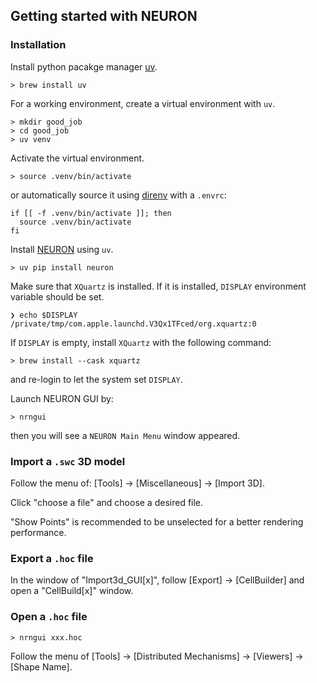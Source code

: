 
## Getting started with NEURON

### Installation

Install python pacakge manager [uv](https://astral.sh/blog/uv).

```console
> brew install uv
```

For a working environment, create a virtual environment with `uv`.

```console
> mkdir good_job
> cd good_job
> uv venv
```

Activate the virtual environment.

```console
> source .venv/bin/activate
```

or automatically source it using [direnv](https://direnv.net/) with a `.envrc`:

```shell
if [[ -f .venv/bin/activate ]]; then
  source .venv/bin/activate
fi
```


Install [NEURON](https://nrn.readthedocs.io/en/latest/install/install_instructions.html) using `uv`.

```console
> uv pip install neuron
```

Make sure that `XQuartz` is installed.
If it is installed, `DISPLAY` environment variable should be set.

```console
❯ echo $DISPLAY
/private/tmp/com.apple.launchd.V3Qx1TFced/org.xquartz:0
```

If `DISPLAY` is empty, install `XQuartz` with the following command:

```console
> brew install --cask xquartz
```

and re-login to let the system set `DISPLAY`.


Launch NEURON GUI by:

```console
> nrngui
```

then you will see a `NEURON Main Menu` window appeared.


### Import a `.swc` 3D model

Follow the menu of: [Tools] -> [Miscellaneous] -> [Import 3D].

Click "choose a file" and choose a desired file.

"Show Points" is recommended to be unselected for a better rendering performance.


### Export a `.hoc` file

In the window of "Import3d_GUI[x]", follow [Export] -> [CellBuilder] and open a "CellBuild[x]" window.

### Open a `.hoc` file

```console
> nrngui xxx.hoc
```

Follow the menu of [Tools] -> [Distributed Mechanisms] -> [Viewers] -> [Shape Name].
